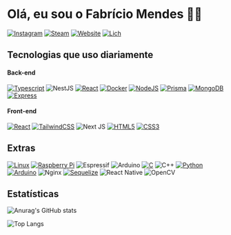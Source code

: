 
# Olá, eu sou o Fabrício Mendes 👋🏽
[![Instagram](https://img.shields.io/badge/Instagram-E4405F?style=for-the-badge&logo=instagram&logoColor=white)](https://www.instagram.com/fabriciomendes.exe/)
[![Steam](https://img.shields.io/badge/Steam-000000?style=for-the-badge&logo=steam&logoColor=white
)](https://steamcommunity.com/id/fabriciomendes/)
[![Website](https://img.shields.io/website-up-down-green-red/http/monip.org.svg)](https://fabriciomendes.pages.dev/)
[![Lich](https://img.shields.io/badge/Lich-online-green)](https://lich-dfq.pages.dev/)


## Tecnologias que uso diariamente 
#### Back-end
[![Typescript](https://img.shields.io/badge/Typescript-3178C6?style=for-the-badge&logo=typescript&logoColor=white)](https://www.typescriptlang.org/)
![NestJS](https://img.shields.io/badge/nestjs-%23E0234E.svg?style=for-the-badge&logo=nestjs&logoColor=white)
[![React](https://img.shields.io/badge/React-61DAFB?style=for-the-badge&logo=react&logoColor=white)](https://reactjs.org/)
[![Docker](https://img.shields.io/badge/Docker-2496ED?style=for-the-badge&logo=docker&logoColor=white)](https://www.docker.com/)
[![NodeJS](https://img.shields.io/badge/Node.js-339933?style=for-the-badge&logo=node.js&logoColor=white)](https://nodejs.org/en/)
[![Prisma](https://img.shields.io/badge/Prisma-00C48C?style=for-the-badge&logo=prisma&logoColor=white)](https://www.prisma.io/)
[![MongoDB](https://img.shields.io/badge/MongoDB-4EA94B?style=for-the-badge&logo=mongodb&logoColor=white)](https://www.mongodb.com/)
[![Express](https://img.shields.io/badge/Express-000000?style=for-the-badge&logo=express&logoColor=white)](https://expressjs.com/)

#### Front-end
[![React](https://img.shields.io/badge/React-61DAFB?style=for-the-badge&logo=react&logoColor=white)](https://reactjs.org/)
[![TailwindCSS](https://img.shields.io/badge/TailwindCSS-38B2AC?style=for-the-badge&logo=tailwindcss&logoColor=white)](https://tailwindcss.com/)
![Next JS](https://img.shields.io/badge/Next-black?style=for-the-badge&logo=next.js&logoColor=white)
[![HTML5](https://img.shields.io/badge/HTML5-E34F26?style=for-the-badge&logo=html5&logoColor=white)](https://developer.mozilla.org/en-US/docs/Web/HTML)
[![CSS3](https://img.shields.io/badge/CSS3-1572B6?style=for-the-badge&logo=css3&logoColor=white)](https://developer.mozilla.org/en-US/docs/Web/CSS)

## Extras
[![Linux](https://img.shields.io/badge/Linux-000000?style=for-the-badge&logo=linux&logoColor=white)](https://www.linux.org/)
[![Raspberry Pi](https://img.shields.io/badge/Raspberry%20Pi-CC0000?style=for-the-badge&logo=raspberrypi&logoColor=white)](https://www.raspberrypi.org/)
![Espressif](https://img.shields.io/badge/espressif-E7352C.svg?style=for-the-badge&logo=espressif&logoColor=white)
![Arduino](https://img.shields.io/badge/-Arduino-00979D?style=for-the-badge&logo=Arduino&logoColor=white)
[![C](https://img.shields.io/badge/C-000000?style=for-the-badge&logo=c&logoColor=white)](https://img.shields.io/badge/C-00599C?style=for-the-badge&logo=c&logoColor=white)
![C++](https://img.shields.io/badge/c++-%2300599C.svg?style=for-the-badge&logo=c%2B%2B&logoColor=white)
[![Python](https://img.shields.io/badge/Python-3776AB?style=for-the-badge&logo=python&logoColor=white)](https://www.python.org/)
[![Arduino](https://img.shields.io/badge/Arduino-00979D?style=for-the-badge&logo=arduino&logoColor=white)](https://www.arduino.cc/)
![Nginx](https://img.shields.io/badge/nginx-%23009639.svg?style=for-the-badge&logo=nginx&logoColor=white)
[![Sequelize](https://img.shields.io/badge/Sequelize-5357EC?style=for-the-badge&logo=sequelize&logoColor=white)](https://sequelize.org/)
![React Native](https://img.shields.io/badge/react_native-%2320232a.svg?style=for-the-badge&logo=react&logoColor=%2361DAFB)
![OpenCV](https://img.shields.io/badge/opencv-%23white.svg?style=for-the-badge&logo=opencv&logoColor=white)

## Estatísticas
![Anurag's GitHub stats](https://github-readme-stats.vercel.app/api?username=fafamendes&show_icons=true&hide=contribs,issues&theme=dark)

![Top Langs](https://github-readme-stats.vercel.app/api/top-langs/?username=fafamendes&layout=pie&theme=dark)